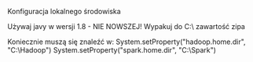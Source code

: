 Konfiguracja lokalnego środowiska

Używaj javy w wersji 1.8 - NIE NOWSZEJ!
Wypakuj do C:\ zawartość zipa 

Koniecznie muszą się znaleźć w:
System.setProperty("hadoop.home.dir", "C:\\Hadoop")
System.setProperty("spark.home.dir", "C:\\Spark")
